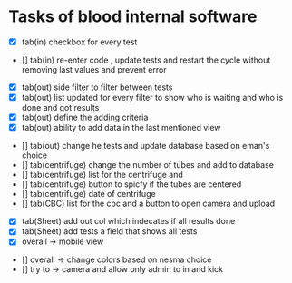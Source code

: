 # Tasks of blood internal software
- [x] tab(in) checkbox for every test
- [] tab(in) re-enter code , update tests and restart the cycle without removing last values and prevent error
- [x] tab(out) side filter to filter between tests 
- [x] tab(out) list updated for every filter to show who is waiting and who is done and got results 
- [x] tab(out) define the adding criteria 
- [x] tab(out) ability to add data in the last mentioned view 
- [] tab(out) change he tests and update database based on eman's choice
- [] tab(centrifuge) change the number of tubes and add to database
- [] tab(centrifuge) list for the centrifuge and 
- [] tab(centrifuge) button to spicfy if the tubes are centered 
- [] tab(centrifuge) date of centrifuge
- [] tab(CBC) list for the cbc and a button to open camera and upload
- [x] tab(Sheet) add out col which indecates if all results done  
- [x] tab(Sheet) add tests a field that shows all tests  
- [x] overall  -> mobile view
- [] overall  -> change colors based on nesma choice 
- [] try to -> camera and allow only admin to in and kick 